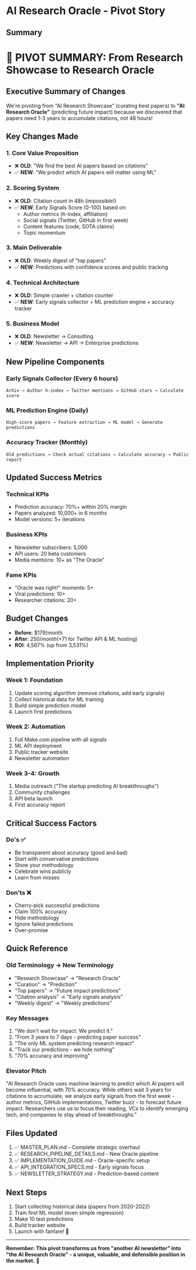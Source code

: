 # AI Research Oracle - Pivot Story

## Summary
# 🔄 PIVOT SUMMARY: From Research Showcase to Research Oracle

## Executive Summary of Changes

We're pivoting from "AI Research Showcase" (curating best papers) to **"AI Research Oracle"** (predicting future impact) because we discovered that papers need 1-3 years to accumulate citations, not 48 hours!

## Key Changes Made

### 1. Core Value Proposition
- ❌ **OLD**: "We find the best AI papers based on citations"
- ✅ **NEW**: "We predict which AI papers will matter using ML"

### 2. Scoring System
- ❌ **OLD**: Citation count in 48h (impossible!)
- ✅ **NEW**: Early Signals Score (0-100) based on:
  - Author metrics (h-index, affiliation)
  - Social signals (Twitter, GitHub in first week)  
  - Content features (code, SOTA claims)
  - Topic momentum

### 3. Main Deliverable
- ❌ **OLD**: Weekly digest of "top papers"
- ✅ **NEW**: Predictions with confidence scores and public tracking

### 4. Technical Architecture
- ❌ **OLD**: Simple crawler + citation counter
- ✅ **NEW**: Early signals collector + ML prediction engine + accuracy tracker

### 5. Business Model
- ❌ **OLD**: Newsletter → Consulting
- ✅ **NEW**: Newsletter → API → Enterprise predictions

## New Pipeline Components

### Early Signals Collector (Every 6 hours)
```
ArXiv → Author h-index → Twitter mentions → GitHub stars → Calculate score
```

### ML Prediction Engine (Daily)
```
High-score papers → Feature extraction → ML model → Generate predictions
```

### Accuracy Tracker (Monthly)
```
Old predictions → Check actual citations → Calculate accuracy → Public report
```

## Updated Success Metrics

### Technical KPIs
- Prediction accuracy: 70%+ within 20% margin
- Papers analyzed: 10,000+ in 6 months
- Model versions: 5+ iterations

### Business KPIs  
- Newsletter subscribers: 5,000
- API users: 20 beta customers
- Media mentions: 10+ as "The Oracle"

### Fame KPIs
- "Oracle was right!" moments: 5+
- Viral predictions: 10+
- Researcher citations: 20+

## Budget Changes
- **Before**: $179/month
- **After**: $250/month (+$71 for Twitter API & ML hosting)
- **ROI**: 4,567% (up from 3,531%)

## Implementation Priority

### Week 1: Foundation
1. Update scoring algorithm (remove citations, add early signals)
2. Collect historical data for ML training
3. Build simple prediction model
4. Launch first predictions

### Week 2: Automation
1. Full Make.com pipeline with all signals
2. ML API deployment
3. Public tracker website
4. Newsletter automation

### Week 3-4: Growth
1. Media outreach ("The startup predicting AI breakthroughs")
2. Community challenges
3. API beta launch
4. First accuracy report

## Critical Success Factors

### Do's ✅
- Be transparent about accuracy (good and bad)
- Start with conservative predictions
- Show your methodology
- Celebrate wins publicly
- Learn from misses

### Don'ts ❌
- Cherry-pick successful predictions
- Claim 100% accuracy
- Hide methodology
- Ignore failed predictions
- Over-promise

## Quick Reference

### Old Terminology → New Terminology
- "Research Showcase" → "Research Oracle"
- "Curation" → "Prediction"
- "Top papers" → "Future impact predictions"
- "Citation analysis" → "Early signals analysis"
- "Weekly digest" → "Weekly predictions"

### Key Messages
1. "We don't wait for impact. We predict it."
2. "From 3 years to 7 days - predicting paper success"
3. "The only ML system predicting research impact"
4. "Track our predictions - we hide nothing"
5. "70% accuracy and improving"

### Elevator Pitch
"AI Research Oracle uses machine learning to predict which AI papers will become influential, with 70% accuracy. While others wait 3 years for citations to accumulate, we analyze early signals from the first week - author metrics, GitHub implementations, Twitter buzz - to forecast future impact. Researchers use us to focus their reading, VCs to identify emerging tech, and companies to stay ahead of breakthroughs."

## Files Updated
1. ✅ MASTER_PLAN.md - Complete strategic overhaul
2. ✅ RESEARCH_PIPELINE_DETAILS.md - New Oracle pipeline
3. ✅ IMPLEMENTATION_GUIDE.md - Oracle-specific setup
4. ✅ API_INTEGRATION_SPECS.md - Early signals focus
5. ✅ NEWSLETTER_STRATEGY.md - Prediction-based content

## Next Steps
1. Start collecting historical data (papers from 2020-2022)
2. Train first ML model (even simple regression)
3. Make 10 test predictions
4. Build tracker website
5. Launch with fanfare! 🚀

---

**Remember: This pivot transforms us from "another AI newsletter" into "the AI Research Oracle" - a unique, valuable, and defensible position in the market.** 🔮